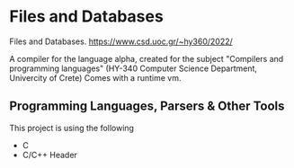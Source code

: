 # Files and Databases


Files and Databases. https://www.csd.uoc.gr/~hy360/2022/

A compiler for the language alpha, created for the subject "Compilers and programming languages" (HY-340 Computer Science Department, Univercity of Crete) Comes with a runtime vm.


## Programming Languages, Parsers & Other Tools

This project is using the following

- C
- C/C++ Header
